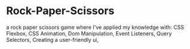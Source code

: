 # Rock-Paper-Scissors
a rock paper scissors game where I've applied my knowledge with:
CSS Flexbox,
CSS Animation,
Dom Manipulation,
Event Listeners,
Query Selectors,
Creating a user-friendly ui,
